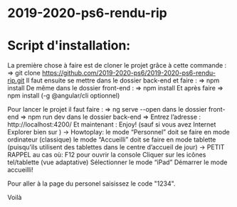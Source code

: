 # 2019-2020-ps6-rendu-rip
# Script d'installation:

La première chose à faire est de cloner le projet grâce à cette commande :
 	⇒ git clone https://github.com/2019-2020-ps6/2019-2020-ps6-rendu-rip.git
Il faut ensuite se mettre dans le dossier back-end et faire :
	⇒ npm install
De même dans le dossier front-end :
	⇒ npm install
	Et après faire
	⇒ npm install (-g @angular/cli  optionnel)

Pour lancer le projet il faut faire :
	⇒ ng serve --open dans le dossier front-end 
	⇒ npm run dev dans le dossier back-end
	⇒ Entrez l’adresse : http://localhost:4200/
Et maintenant : Enjoy! (sauf si vous avez Internet Explorer bien sur ) 
→ Howtoplay:
le mode “Personnel” doit se faire en mode ordinateur (classique)
le mode “Accueilli” doit se faire en mode tablette (puisqu’ils utilisent des tablettes dans le centre d’accueil de jour) → PETIT RAPPEL au cas où:
F12 pour ouvrir la console
Cliquer sur les icônes tel/tablette (vue adaptative)
Sélectionner le mode “iPad”
Démarrer le mode accueilli!

Pour aller à la page du personel saisissez le code "1234".

Voilà
